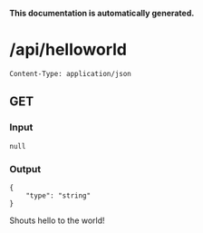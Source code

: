 **This documentation is automatically generated.**

# /api/helloworld

    Content-Type: application/json

## GET
### Input
```
null
```
### Output
```
{
    "type": "string"
}
```

Shouts hello to the world!

